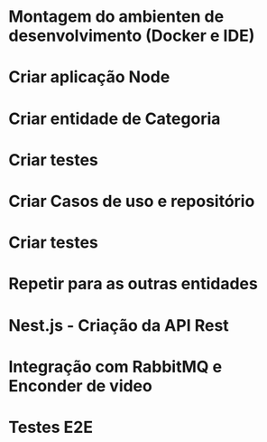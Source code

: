 # Montagem do ambienten de desenvolvimento (Docker e IDE)
# Criar aplicação Node
# Criar entidade de Categoria
# Criar testes
# Criar Casos de uso e repositório
# Criar testes

# Repetir para as outras entidades

# Nest.js - Criação da API Rest
# Integração com RabbitMQ e Enconder de video
# Testes E2E
